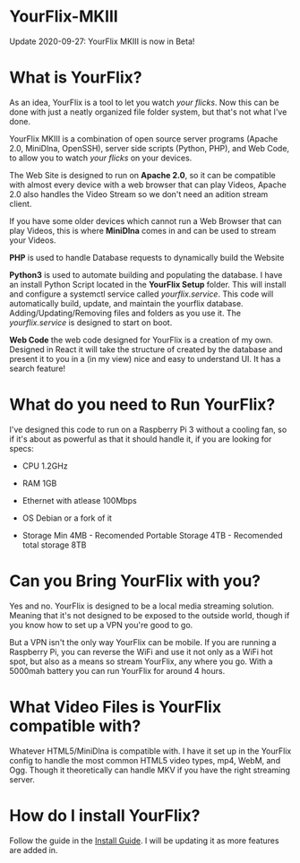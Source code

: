 # YourFlix-MKIII

Update 2020-09-27: YourFlix MKIII is now in Beta!

# What is YourFlix?

As an idea, YourFlix is a tool to let you watch _your_ _flicks_. Now this can be done with just a neatly organized file folder system, but that's not what I've done.

YourFlix MKIII is a combination of open source server programs (Apache 2.0, MiniDlna, OpenSSH), server side scripts (Python, PHP), and Web Code, to allow you to watch _your_ _flicks_ on your devices.

The Web Site is designed to run on **Apache 2.0**, so it can be compatible with almost every device with a web browser that can play Videos, Apache 2.0 also handles the Video Stream so we don't need an adition stream client.

If you have some older devices which cannot run a Web Browser that can play Videos, this is where **MiniDlna** comes in and can be used to stream your Videos.

**PHP** is used to handle Database requests to dynamically build the Website

**Python3** is used to automate building and populating the database. I have an install Python Script located in the **YourFlix Setup** folder. This will install and configure a systemctl service called *yourflix.service*. This code will automatically build, update, and maintain the yourflix database. Adding/Updating/Removing files and folders as you use it. The *yourflix.service* is designed to start on boot.

**Web Code** the web code designed for YourFlix is a creation of my own. Designed in React it will take the structure of created by the database and present it to you in a (in my view) nice and easy to understand UI. It has a search feature!

# What do you need to Run YourFlix?

I've designed this code to run on a Raspberry Pi 3 without a cooling fan, so if it's about as powerful as that it should handle it, if you are looking for specs:

- CPU 1.2GHz

- RAM 1GB

- Ethernet with atlease 100Mbps

- OS Debian or a fork of it

- Storage Min 4MB - Recomended Portable Storage 4TB - Recomended total storage 8TB

# Can you Bring YourFlix with you?

Yes and no. YourFlix is designed to be a local media streaming solution. Meaning that it's not designed to be exposed to the outside world, though if you know how to set up a VPN you're good to go.

But a VPN isn't the only way YourFlix can be mobile. If you are running a Raspberry Pi, you can reverse the WiFi and use it not only as a WiFi hot spot, but also as a means so stream YourFlix, any where you go. With a 5000mah battery you can run YourFlix for around 4 hours.

# What Video Files is YourFlix compatible with?

Whatever HTML5/MiniDlna is compatible with. I have it set up in the YourFlix config to handle the most common HTML5 video types, mp4, WebM, and Ogg. Though it theoretically can handle MKV if you have the right streaming server.

# How do I install YourFlix?

Follow the guide in the [Install Guide](https://github.com/the16bitgamer/YourFlix-MKIII/tree/master/Install%20Guide). I will be updating it as more features are added in.
